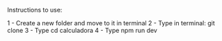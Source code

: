 Instructions to use:

1 - Create a new folder and move to it in terminal
2 - Type in terminal: git clone
3 - Type cd calculadora
4 - Type npm run dev
